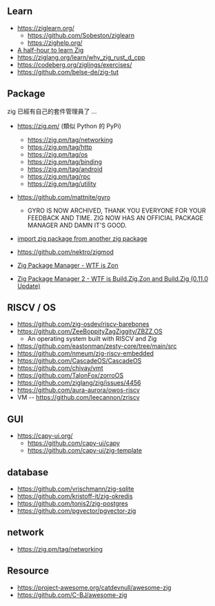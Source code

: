 
## Learn

* https://ziglearn.org/
    * https://github.com/Sobeston/ziglearn
    * https://zighelp.org/
* [A half-hour to learn Zig](https://gist.github.com/ityonemo/769532c2017ed9143f3571e5ac104e50)
* https://ziglang.org/learn/why_zig_rust_d_cpp
* https://codeberg.org/ziglings/exercises/
* https://github.com/belse-de/zig-tut

## Package

zig 已經有自己的套件管理員了 ...

* https://zig.pm/ (類似 Python 的 PyPi)
    * https://zig.pm/tag/networking
    * https://zig.pm/tag/http
    * https://zig.pm/tag/os
    * https://zig.pm/tag/binding
    * https://zig.pm/tag/android
    * https://zig.pm/tag/rpc
    * https://zig.pm/tag/utility

* https://github.com/mattnite/gyro
    * GYRO IS NOW ARCHIVED, THANK YOU EVERYONE FOR YOUR FEEDBACK AND TIME. ZIG NOW HAS AN OFFICIAL PACKAGE MANAGER AND DAMN IT'S GOOD.
* [import zig package from another zig package](https://stackoverflow.com/questions/68421136/import-zig-package-from-another-zig-package)
* https://github.com/nektro/zigmod
* [Zig Package Manager - WTF is Zon](https://zig.news/edyu/zig-package-manager-wtf-is-zon-558e)
* [Zig Package Manager 2 - WTF is Build.Zig.Zon and Build.Zig (0.11.0 Update)](https://zig.news/edyu/zig-package-manager-wtf-is-zon-2-0110-update-1jo3)

## RISCV / OS

* https://github.com/zig-osdev/riscv-barebones
* https://github.com/ZeeBoppityZagZiggity/ZBZZ.OS
    * An operating system built with RISCV and Zig
* https://github.com/eastonman/zesty-core/tree/main/src
* https://github.com/nmeum/zig-riscv-embedded
* https://github.com/CascadeOS/CascadeOS
* https://github.com/chivay/vmt
* https://github.com/TalonFox/zorroOS
* https://github.com/ziglang/zig/issues/4456
* https://github.com/aura-aurora/owos-riscv
* VM -- https://github.com/leecannon/zriscv

## GUI

* https://capy-ui.org/
    * https://github.com/capy-ui/capy
    * https://github.com/capy-ui/zig-template

## database

* https://github.com/vrischmann/zig-sqlite
* https://github.com/kristoff-it/zig-okredis
* https://github.com/tonis2/zig-postgres
* https://github.com/pgvector/pgvector-zig


## network

* https://zig.pm/tag/networking

## Resource

* https://project-awesome.org/catdevnull/awesome-zig
* https://github.com/C-BJ/awesome-zig
